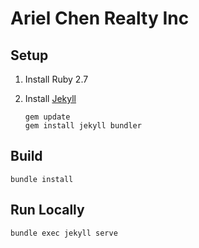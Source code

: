 # Ariel Chen Realty Inc

## Setup

1. Install Ruby 2.7
1. Install [Jekyll](https://jekyllrb.com/docs/installation/)

   ```
   gem update
   gem install jekyll bundler
   ```

## Build

```
bundle install
```

## Run Locally

```
bundle exec jekyll serve
```
